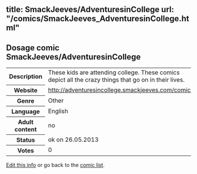 title: SmackJeeves/AdventuresinCollege
url: "/comics/SmackJeeves_AdventuresinCollege.html"
---
Dosage comic SmackJeeves/AdventuresinCollege
-----------------------------------------

<p id="msg"></p>
<script type="text/javascript">
if (window.location.search === '?edit_info_mail=sent_ok') {
  var elem = document.getElementById("msg");
  elem.innerHTML = 'Edited information sucessfully sent for review, which is usually done daily. Thanks!';
  elem.className = 'ok';
}
</script>
<table class="comicinfo">
<tr>
<th>Description</th><td>These kids are attending college. These comics depict all the crazy things that go on in their lives.</td>
</tr>
<tr>
<th>Website</th><td><a href="http://adventuresincollege.smackjeeves.com/comics/">http://adventuresincollege.smackjeeves.com/comics/</a></td>
</tr>
<tr>
<th>Genre</th><td>Other</td>
</tr>
<tr>
<th>Language</th><td>English</td>
</tr>
<tr>
<th>Adult content</th><td>no</td>
</tr>
<tr>
<th>Status</th><td>ok on 26.05.2013</td>
</tr>
<tr>
<th>Votes</th><td>0</td>
</tr>
</table>

[Edit this info](SmackJeeves_AdventuresinCollege_edit.html) or go back to the [comic list](../comic-index.html).
